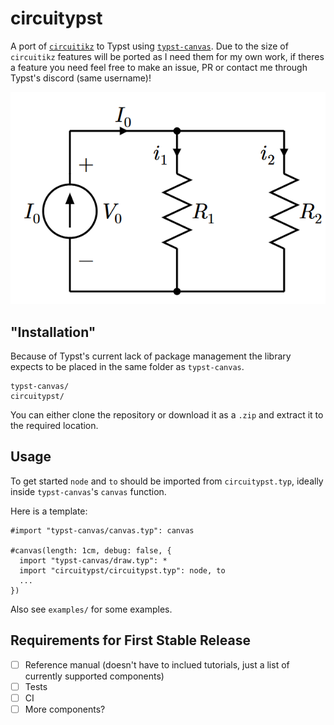 # circuitypst

A port of [`circuitikz`](https://github.com/circuitikz/circuitikz) to Typst using [`typst-canvas`](https://github.com/johannes-wolf/typst-canvas). Due to the size of `circuitikz` features will be ported as I need them for my own work, if theres a feature you need feel free to make an issue, PR or contact me through Typst's discord (same username)!

![](assets/current%20shunt.png)

## "Installation"
Because of Typst's current lack of package management the library expects to be placed in the same folder as `typst-canvas`.
```
typst-canvas/
circuitypst/
```
You can either clone the repository or download it as a `.zip` and extract it to the required location.

## Usage
To get started `node` and `to` should be imported from `circuitypst.typ`, ideally inside `typst-canvas`'s `canvas` function.

Here is a template:
```typ
#import "typst-canvas/canvas.typ": canvas

#canvas(length: 1cm, debug: false, {
  import "typst-canvas/draw.typ": *
  import "circuitypst/circuitypst.typ": node, to
  ...
})
```
Also see `examples/` for some examples. 

## Requirements for First Stable Release
- [ ] Reference manual (doesn't have to inclued tutorials, just a list of currently supported components)
- [ ] Tests
- [ ] CI
- [ ] More components?
